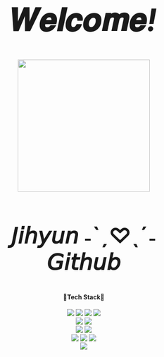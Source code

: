 <div align="center">
  <h1 style="font-size: 70px">
    𝑾𝒆𝒍𝒄𝒐𝒎𝒆<em><strong>!</strong></em>
  </h1>
<!--   <img src="https://user-images.githubusercontent.com/103915296/197237732-f9837d4a-5065-431d-89af-6afd1a1fd0e0.jpg" width="300px" /> -->
<!--   <img src="https://user-images.githubusercontent.com/103915296/213193751-e5f389e7-9cba-4814-964d-485855cdac0b.gif" width="300px" /> -->
<img src="https://user-images.githubusercontent.com/103915296/229843560-d850959a-e30a-4fdc-a1dc-4b458025676c.jpg" width="300px" />

  <h2 style="font-size: 50px">𝘑𝘪𝘩𝘺𝘶𝘯 ˗ˋˏ♡ˎˊ˗ 𝘎𝘪𝘵𝘩𝘶𝘣</h2>
  <h4>💫Tech Stack💫</h4>
  <img src="https://img.shields.io/badge/HTML5-E34F26?style=for-the-badge&logo=HTML5&logoColor=white" />
  <img src="https://img.shields.io/badge/CSS3-1572B6?style=for-the-badge&logo=CSS3&logoColor=white" />
  <img src="https://img.shields.io/badge/JavaScript-F7DF1E?style=for-the-badge&logo=JavaScript&logoColor=white" />
  <img src="https://img.shields.io/badge/React-61DAFB?style=for-the-badge&logo=React&logoColor=white" /><br />
  <img src="https://img.shields.io/badge/Adobe Photoshop-31A8FF?style=for-the-badge&logo=Adobe Photoshop&logoColor=white" />
  <img src="https://img.shields.io/badge/Adobe Illustrator-FF9A00?style=for-the-badge&logo=Adobe Illustrator&logoColor=white" /><br />
  <img src="https://img.shields.io/badge/Adobe After Effects-9999FF?style=for-the-badge&logo=Adobe After Effects&logoColor=white" />
  <img src="https://img.shields.io/badge/Adobe XD-FF61F6?style=for-the-badge&logo=Adobe XD&logoColor=white" /><br />
  <img src="https://img.shields.io/badge/Figma-F24E1E?style=for-the-badge&logo=Figma&logoColor=white" />
  <img src="https://img.shields.io/badge/MySQL-005C84?style=for-the-badge&logo=mysql&logoColor=white" />
  <img src="https://img.shields.io/badge/MariaDB-003545?style=for-the-badge&logo=mariadb&logoColor=white" /><br />
  <img src="https://img.shields.io/badge/I LOVE CHUPA CHUPS-FF6384?style=for-the-badge&logo=Chupa Chups&logoColor=white" />
</div>
